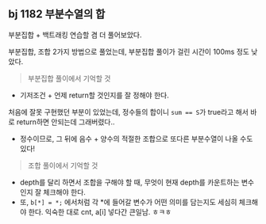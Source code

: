 ## bj 1182 부분수열의 합 
부분집합 + 백트래킹 연습할 겸 더 풀어보았다. 

부분집합, 조합 2가지 방법으로 풀었는데, 부분집합 풀이가 걸린 시간이 100ms 정도 낮았다. 

> 부분집합 풀이에서 기억할 것 
- 기저조건 + 언제 return할 것인지를 잘 정해야 한다. 

처음에 잘못 구현했던 부분이 있었는데, 정수들의 합이니 `sum == S`가 true라고 해서 바로 return하면 안되는데 그래버렸다.. 
- 정수이므로, 그 뒤에 음수 + 양수의 적절한 조합으로 또다른 부분수열이 나올 수도 있다! 


> 조합 풀이에서 기억할 것 
- depth를 달리 하면서 조합을 구해야 할 때, 무엇이 현재 depth를 카운트하는 변수인지 잘 체크해야 한다. 
- 또, `b[*] = *;` 에서처럼 각 *에 들어갈 변수가 어떤 의미를 담는지도 세심히 체크해야 한다. 익숙한 대로 cnt, a[i] 넣다간 큰일남. ㅎㅋㅎ

 
